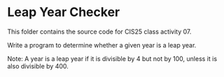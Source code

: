 # Leap Year Checker

This folder contains the source code for CIS25 class activity 07.

Write a program to determine whether a given year is a leap year.

Note: A year is a leap year if it is divisible by 4 but not by 100, unless it is also divisible by 400.